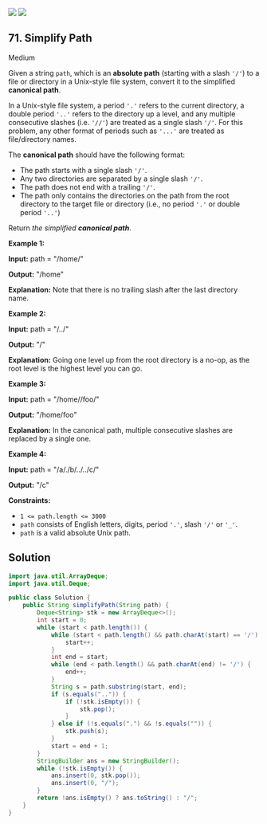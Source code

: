 [![](https://img.shields.io/github/stars/javadev/LeetCode-in-Java?label=Stars&style=flat-square)](https://github.com/javadev/LeetCode-in-Java)
[![](https://img.shields.io/github/forks/javadev/LeetCode-in-Java?label=Fork%20me%20on%20GitHub%20&style=flat-square)](https://github.com/javadev/LeetCode-in-Java/fork)

## 71\. Simplify Path

Medium

Given a string `path`, which is an **absolute path** (starting with a slash `'/'`) to a file or directory in a Unix-style file system, convert it to the simplified **canonical path**.

In a Unix-style file system, a period `'.'` refers to the current directory, a double period `'..'` refers to the directory up a level, and any multiple consecutive slashes (i.e. `'//'`) are treated as a single slash `'/'`. For this problem, any other format of periods such as `'...'` are treated as file/directory names.

The **canonical path** should have the following format:

*   The path starts with a single slash `'/'`.
*   Any two directories are separated by a single slash `'/'`.
*   The path does not end with a trailing `'/'`.
*   The path only contains the directories on the path from the root directory to the target file or directory (i.e., no period `'.'` or double period `'..'`)

Return _the simplified **canonical path**_.

**Example 1:**

**Input:** path = "/home/"

**Output:** "/home"

**Explanation:** Note that there is no trailing slash after the last directory name. 

**Example 2:**

**Input:** path = "/../"

**Output:** "/"

**Explanation:** Going one level up from the root directory is a no-op, as the root level is the highest level you can go. 

**Example 3:**

**Input:** path = "/home//foo/"

**Output:** "/home/foo"

**Explanation:** In the canonical path, multiple consecutive slashes are replaced by a single one. 

**Example 4:**

**Input:** path = "/a/./b/../../c/"

**Output:** "/c" 

**Constraints:**

*   `1 <= path.length <= 3000`
*   `path` consists of English letters, digits, period `'.'`, slash `'/'` or `'_'`.
*   `path` is a valid absolute Unix path.

## Solution

```java
import java.util.ArrayDeque;
import java.util.Deque;

public class Solution {
    public String simplifyPath(String path) {
        Deque<String> stk = new ArrayDeque<>();
        int start = 0;
        while (start < path.length()) {
            while (start < path.length() && path.charAt(start) == '/') {
                start++;
            }
            int end = start;
            while (end < path.length() && path.charAt(end) != '/') {
                end++;
            }
            String s = path.substring(start, end);
            if (s.equals("..")) {
                if (!stk.isEmpty()) {
                    stk.pop();
                }
            } else if (!s.equals(".") && !s.equals("")) {
                stk.push(s);
            }
            start = end + 1;
        }
        StringBuilder ans = new StringBuilder();
        while (!stk.isEmpty()) {
            ans.insert(0, stk.pop());
            ans.insert(0, "/");
        }
        return !ans.isEmpty() ? ans.toString() : "/";
    }
}
```